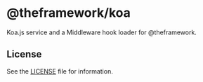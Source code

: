 # @theframework/koa

Koa.js service and a Middleware hook loader for @theframework.

## License

See the [LICENSE](LICENSE) file for information.

